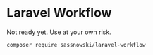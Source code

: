 # Laravel Workflow

Not ready yet. Use at your own risk.

```
composer require sassnowski/laravel-workflow
```